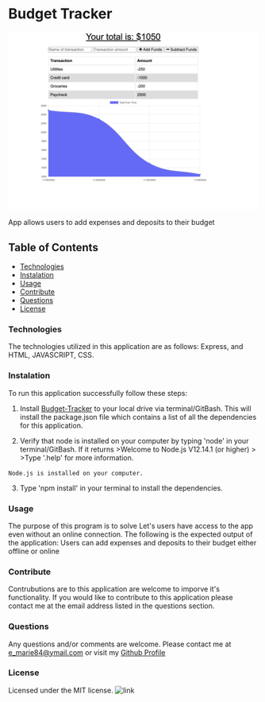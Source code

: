 
# Budget Tracker

![image relative path](budget.png)

App allows users to add expenses and deposits to their budget

## Table of Contents 

- [Technologies](#tech)
- [Instalation](#install)
- [Usage](#output)
- [Contribute](#contribute)
- [Questions](#email)
- [License](#license)

### Technologies

 The technologies utilized in this application are as follows: Express, and HTML, JAVASCRIPT, CSS.

### Instalation

 To run this application successfully follow these steps:
  1. Install [Budget-Tracker](https://polar-tundra-01560.herokuapp.com) to your local drive via terminal/GitBash. This will install the package.json file which contains a list of all the dependencies for this application. 

  2. Verify that node is installed on your computer by typing 'node' in your terminal/GitBash. If it returns
    >Welcome to Node.js V12.14.1 (or higher)
    >
    >Type '.help' for more information.

    Node.js is installed on your computer.
  3. Type 'npm install' in your terminal to install the dependencies. 

### Usage

 The purpose of this program is to solve Let's users have access to the app even without an online connection. The following is the expected output of the application: Users can add expenses and deposits to their budget either offline or online

### Contribute
 
 Contrubutions are to this application are welcome to imporve it's functionality. If you would like to contribute to this application please contact me at the email address listed in the questions section.

### Questions

 Any questions and/or comments are welcome. Please contact me at e_marie84@ymail.com or visit my [Github Profile](https://github.com/erinmarie84)

 ### License

 Licensed under the MIT license. ![link](https://img.shields.io/github/license/erinmarie84/Budget-Tracker?color=mediumgreen&style=plastic)
